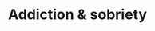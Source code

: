 ---
tag: overcoming-addictioon
title: Addiction & sobriety
description:
hero:
  label: How to break addiction
  heading: Overcome addiction and replace bad habits with good ones
  text_markdown: >-
    Getting sober and porn free was the biggest change I made in my life. Here
    are lessons I learned and tactics I used to overcome these vices.
page_blocks:
  - _id: posts_relevant
---